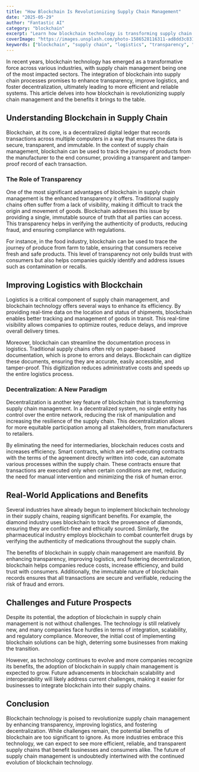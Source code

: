 ```yaml
---
title: "How Blockchain Is Revolutionizing Supply Chain Management"
date: "2025-05-29"
author: "Fantastic AI"
category: "blockchain"
excerpt: "Learn how blockchain technology is transforming supply chain management through enhanced transparency, traceability, and efficiency in global logistics and manufacturing."
coverImage: "https://images.unsplash.com/photo-1586528116311-ad8dd3c8310d?ixlib=rb-4.0.3&ixid=M3wxMjA3fDB8MHxwaG90by1wYWdlfHx8fGVufDB8fHx8fA%3D%3D&auto=format&fit=crop&w=2670&q=80"
keywords: ["blockchain", "supply chain", "logistics", "transparency", "decentralization"]
---
```


In recent years, blockchain technology has emerged as a transformative force across various industries, with supply chain management being one of the most impacted sectors. The integration of blockchain into supply chain processes promises to enhance transparency, improve logistics, and foster decentralization, ultimately leading to more efficient and reliable systems. This article delves into how blockchain is revolutionizing supply chain management and the benefits it brings to the table.

## Understanding Blockchain in Supply Chain

Blockchain, at its core, is a decentralized digital ledger that records transactions across multiple computers in a way that ensures the data is secure, transparent, and immutable. In the context of supply chain management, blockchain can be used to track the journey of products from the manufacturer to the end consumer, providing a transparent and tamper-proof record of each transaction.

### The Role of Transparency

One of the most significant advantages of blockchain in supply chain management is the enhanced transparency it offers. Traditional supply chains often suffer from a lack of visibility, making it difficult to track the origin and movement of goods. Blockchain addresses this issue by providing a single, immutable source of truth that all parties can access. This transparency helps in verifying the authenticity of products, reducing fraud, and ensuring compliance with regulations.

For instance, in the food industry, blockchain can be used to trace the journey of produce from farm to table, ensuring that consumers receive fresh and safe products. This level of transparency not only builds trust with consumers but also helps companies quickly identify and address issues such as contamination or recalls.

## Improving Logistics with Blockchain

Logistics is a critical component of supply chain management, and blockchain technology offers several ways to enhance its efficiency. By providing real-time data on the location and status of shipments, blockchain enables better tracking and management of goods in transit. This real-time visibility allows companies to optimize routes, reduce delays, and improve overall delivery times.

Moreover, blockchain can streamline the documentation process in logistics. Traditional supply chains often rely on paper-based documentation, which is prone to errors and delays. Blockchain can digitize these documents, ensuring they are accurate, easily accessible, and tamper-proof. This digitization reduces administrative costs and speeds up the entire logistics process.

### Decentralization: A New Paradigm

Decentralization is another key feature of blockchain that is transforming supply chain management. In a decentralized system, no single entity has control over the entire network, reducing the risk of manipulation and increasing the resilience of the supply chain. This decentralization allows for more equitable participation among all stakeholders, from manufacturers to retailers.

By eliminating the need for intermediaries, blockchain reduces costs and increases efficiency. Smart contracts, which are self-executing contracts with the terms of the agreement directly written into code, can automate various processes within the supply chain. These contracts ensure that transactions are executed only when certain conditions are met, reducing the need for manual intervention and minimizing the risk of human error.

## Real-World Applications and Benefits

Several industries have already begun to implement blockchain technology in their supply chains, reaping significant benefits. For example, the diamond industry uses blockchain to track the provenance of diamonds, ensuring they are conflict-free and ethically sourced. Similarly, the pharmaceutical industry employs blockchain to combat counterfeit drugs by verifying the authenticity of medications throughout the supply chain.

The benefits of blockchain in supply chain management are manifold. By enhancing transparency, improving logistics, and fostering decentralization, blockchain helps companies reduce costs, increase efficiency, and build trust with consumers. Additionally, the immutable nature of blockchain records ensures that all transactions are secure and verifiable, reducing the risk of fraud and errors.

## Challenges and Future Prospects

Despite its potential, the adoption of blockchain in supply chain management is not without challenges. The technology is still relatively new, and many companies face hurdles in terms of integration, scalability, and regulatory compliance. Moreover, the initial cost of implementing blockchain solutions can be high, deterring some businesses from making the transition.

However, as technology continues to evolve and more companies recognize its benefits, the adoption of blockchain in supply chain management is expected to grow. Future advancements in blockchain scalability and interoperability will likely address current challenges, making it easier for businesses to integrate blockchain into their supply chains.

## Conclusion

Blockchain technology is poised to revolutionize supply chain management by enhancing transparency, improving logistics, and fostering decentralization. While challenges remain, the potential benefits of blockchain are too significant to ignore. As more industries embrace this technology, we can expect to see more efficient, reliable, and transparent supply chains that benefit businesses and consumers alike. The future of supply chain management is undoubtedly intertwined with the continued evolution of blockchain technology.
